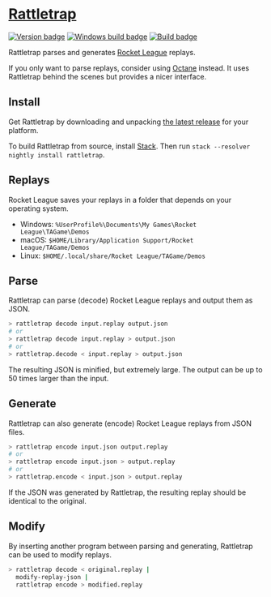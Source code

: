 # [Rattletrap][]

[![Version badge][]][version]
[![Windows build badge][]][windows build]
[![Build badge][]][build]

Rattletrap parses and generates [Rocket League][] replays.

If you only want to parse replays, consider using [Octane][] instead.
It uses Rattletrap behind the scenes but provides a nicer interface.

## Install

Get Rattletrap by downloading and unpacking [the latest release][] for your
platform.

To build Rattletrap from source, install [Stack][]. Then run
`stack --resolver nightly install rattletrap`.

## Replays

Rocket League saves your replays in a folder that depends on your operating system.

- Windows: `%UserProfile%\Documents\My Games\Rocket League\TAGame\Demos`
- macOS: `$HOME/Library/Application Support/Rocket League/TAGame/Demos`
- Linux: `$HOME/.local/share/Rocket League/TAGame/Demos`

## Parse

Rattletrap can parse (decode) Rocket League replays and output them as JSON.

``` sh
> rattletrap decode input.replay output.json
# or
> rattletrap decode input.replay > output.json
# or
> rattletrap.decode < input.replay > output.json
```

The resulting JSON is minified, but extremely large. The output can be up to 50
times larger than the input.

## Generate

Rattletrap can also generate (encode) Rocket League replays from JSON files.

``` sh
> rattletrap encode input.json output.replay
# or
> rattletrap encode input.json > output.replay
# or
> rattletrap.encode < input.json > output.replay
```

If the JSON was generated by Rattletrap, the resulting replay should be
identical to the original.

## Modify

By inserting another program between parsing and generating, Rattletrap can be
used to modify replays.

``` sh
> rattletrap decode < original.replay |
  modify-replay-json |
  rattletrap encode > modified.replay
```

[Rattletrap]: https://github.com/tfausak/rattletrap
[Version badge]: https://www.stackage.org/package/rattletrap/badge/nightly?label=version
[version]: https://www.stackage.org/nightly/package/rattletrap
[Windows build badge]: https://ci.appveyor.com/api/projects/status/github/tfausak/rattletrap?branch=master&svg=true
[windows build]: https://ci.appveyor.com/project/TaylorFausak/rattletrap
[Build badge]: https://travis-ci.org/tfausak/rattletrap.svg?branch=master
[build]: https://travis-ci.org/tfausak/rattletrap
[Rocket League]: https://www.rocketleaguegame.com
[Octane]: https://github.com/tfausak/octane
[the latest release]: https://github.com/tfausak/rattletrap/releases/latest
[Stack]: https://docs.haskellstack.org/en/stable/README/
